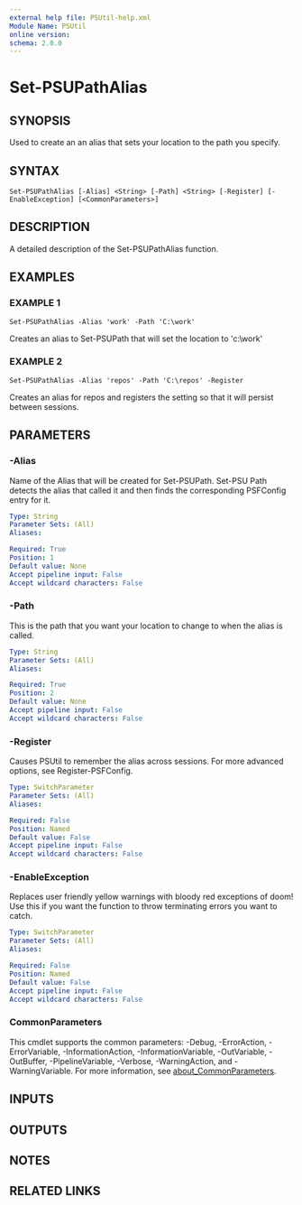 ```yaml
---
external help file: PSUtil-help.xml
Module Name: PSUtil
online version:
schema: 2.0.0
---
```


# Set-PSUPathAlias

## SYNOPSIS
Used to create an an alias that sets your location to the path you specify.

## SYNTAX

```
Set-PSUPathAlias [-Alias] <String> [-Path] <String> [-Register] [-EnableException] [<CommonParameters>]
```

## DESCRIPTION
A detailed description of the Set-PSUPathAlias function.

## EXAMPLES

### EXAMPLE 1
```
Set-PSUPathAlias -Alias 'work' -Path 'C:\work'
```

Creates an alias to Set-PSUPath that will set the location to 'c:\work'

### EXAMPLE 2
```
Set-PSUPathAlias -Alias 'repos' -Path 'C:\repos' -Register
```

Creates an alias for repos and registers the setting so that it will persist between sessions.

## PARAMETERS

### -Alias
Name of the Alias that will be created for Set-PSUPath.
Set-PSU Path detects the alias that called it and then finds the corresponding PSFConfig entry for it.

```yaml
Type: String
Parameter Sets: (All)
Aliases:

Required: True
Position: 1
Default value: None
Accept pipeline input: False
Accept wildcard characters: False
```

### -Path
This is the path that you want your location to change to when the alias is called.

```yaml
Type: String
Parameter Sets: (All)
Aliases:

Required: True
Position: 2
Default value: None
Accept pipeline input: False
Accept wildcard characters: False
```

### -Register
Causes PSUtil to remember the alias across sessions.
For more advanced options, see Register-PSFConfig.

```yaml
Type: SwitchParameter
Parameter Sets: (All)
Aliases:

Required: False
Position: Named
Default value: False
Accept pipeline input: False
Accept wildcard characters: False
```

### -EnableException
Replaces user friendly yellow warnings with bloody red exceptions of doom!
Use this if you want the function to throw terminating errors you want to catch.

```yaml
Type: SwitchParameter
Parameter Sets: (All)
Aliases:

Required: False
Position: Named
Default value: False
Accept pipeline input: False
Accept wildcard characters: False
```

### CommonParameters
This cmdlet supports the common parameters: -Debug, -ErrorAction, -ErrorVariable, -InformationAction, -InformationVariable, -OutVariable, -OutBuffer, -PipelineVariable, -Verbose, -WarningAction, and -WarningVariable. For more information, see [about_CommonParameters](http://go.microsoft.com/fwlink/?LinkID=113216).

## INPUTS

## OUTPUTS

## NOTES

## RELATED LINKS
